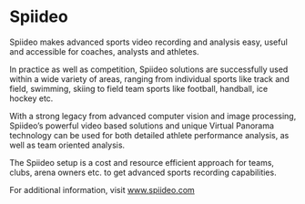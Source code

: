 # Spiideo

Spiideo makes advanced sports video recording and analysis easy, useful and accessible for coaches, 
analysts and athletes. 

In practice as well as competition, Spiideo solutions are successfully used within a wide variety of areas,
ranging from individual sports like track and field, swimming, skiing to field team sports like football, handball, ice hockey etc.

With a strong legacy from advanced computer vision and image processing, Spiideo’s powerful video based solutions and unique
Virtual Panorama technology can be used for both detailed athlete performance analysis, as well as team oriented analysis.

The Spiideo setup is a cost and resource efficient approach for teams, clubs, arena owners etc. to get advanced sports recording capabilities.

For additional information, visit www.spiideo.com
